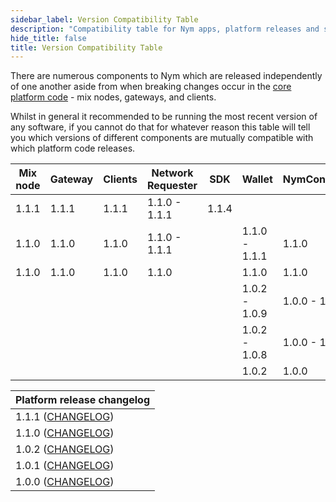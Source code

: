 ```yaml
---
sidebar_label: Version Compatibility Table  
description: "Compatibility table for Nym apps, platform releases and smart contracts"
hide_title: false 
title: Version Compatibility Table
---
```


There are numerous components to Nym which are released independently of one another aside from when breaking changes occur in the [core platform code](https://github.com/nymtech/nym/) - mix nodes, gateways, and clients.  

Whilst in general it recommended to be running the most recent version of any software, if you cannot do that for whatever reason this table will tell you which versions of different components are mutually compatible with which platform code releases.

| Mix node | Gateway | Clients | Network Requester | SDK   | Wallet        | NymConnect    | Network Explorer | Mixnet contract | Vesting contract |
| -------- | ------- | ------- | ----------------- | ----- | ------------- | ------------- | ---------------- | --------------- | ---------------- |
| 1.1.1    | 1.1.1   | 1.1.1   | 1.1.0 - 1.1.1     | 1.1.4 |               |               |                  |                 |                  |
| 1.1.0    | 1.1.0   | 1.1.0   | 1.1.0 - 1.1.1     |       | 1.1.0 - 1.1.1 | 1.1.0         | 1.1.0            | 1.1.0           | 1.1.0            |
| 1.1.0    | 1.1.0   | 1.1.0   | 1.1.0             |       | 1.1.0         | 1.1.0         | 1.1.0            | 1.1.0           | 1.1.0            |
|          |         |         |                   |       | 1.0.2 - 1.0.9 | 1.0.0 - 1.0.2 | 1.0.0            | 1.0.1           | 1.0.1            |
|          |         |         |                   |       | 1.0.2 - 1.0.8 | 1.0.0 - 1.0.1 | 1.0.0            | 1.0.0           | 1.0.0            |
|          |         |         |                   |       | 1.0.2         | 1.0.0         | 1.0.0            | 1.0.0           | 1.0.0            |


| Platform release changelog                                                                       |
| ------------------------------------------------------------------------------------------------ |
| 1.1.1 ([CHANGELOG](https://github.com/nymtech/nym/blob/release/nym-connect-v1.1.1/CHANGELOG.md)) |
| 1.1.0 ([CHANGELOG](https://github.com/nymtech/nym/blob/release/v1.1.0/CHANGELOG.md))             |
| 1.0.2 ([CHANGELOG](https://github.com/nymtech/nym/blob/nym-binaries-1.0.2/CHANGELOG.md))         |
| 1.0.1 ([CHANGELOG](https://github.com/nymtech/nym/blob/nym-binaries-1.0.1/CHANGELOG.md))         |
| 1.0.0 ([CHANGELOG](https://github.com/nymtech/nym/blob/nym-binaries-1.0.0/CHANGELOG.md))         |
